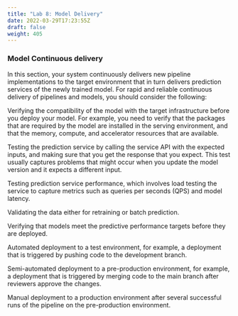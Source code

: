 ```yaml
---
title: "Lab 8: Model Delivery"
date: 2022-03-29T17:23:55Z
draft: false
weight: 405
---
```


### Model Continuous delivery
In this section, your system continuously delivers new pipeline implementations to the target environment that in turn delivers prediction services of the newly trained model. For rapid and reliable continuous delivery of pipelines and models, you should consider the following:

Verifying the compatibility of the model with the target infrastructure before you deploy your model. For example, you need to verify that the packages that are required by the model are installed in the serving environment, and that the memory, compute, and accelerator resources that are available.

Testing the prediction service by calling the service API with the expected inputs, and making sure that you get the response that you expect. This test usually captures problems that might occur when you update the model version and it expects a different input.

Testing prediction service performance, which involves load testing the service to capture metrics such as queries per seconds (QPS) and model latency.

Validating the data either for retraining or batch prediction.

Verifying that models meet the predictive performance targets before they are deployed.

Automated deployment to a test environment, for example, a deployment that is triggered by pushing code to the development branch.

Semi-automated deployment to a pre-production environment, for example, a deployment that is triggered by merging code to the main branch after reviewers approve the changes.

Manual deployment to a production environment after several successful runs of the pipeline on the pre-production environment.
